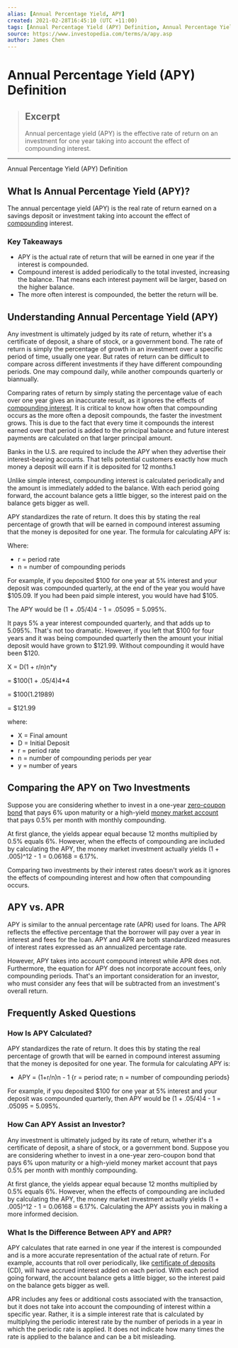 ```yaml
---
alias: [Annual Percentage Yield, APY]
created: 2021-02-28T16:45:10 (UTC +11:00)
tags: [Annual Percentage Yield (APY) Definition, Annual Percentage Yield (APY) Definition]
source: https://www.investopedia.com/terms/a/apy.asp
author: James Chen
---
```


# Annual Percentage Yield (APY) Definition

> ## Excerpt
> Annual percentage yield (APY) is the effective rate of return on an investment for one year taking into account the effect of compounding interest.

---

Annual Percentage Yield (APY) Definition
## What Is Annual Percentage Yield (APY)?

The annual percentage yield (APY) is the real rate of return earned on a savings deposit or investment taking into account the effect of [compounding](https://www.investopedia.com/terms/c/compounding.asp) interest.

### Key Takeaways

-   APY is the actual rate of return that will be earned in one year if the interest is compounded.
-   Compound interest is added periodically to the total invested, increasing the balance. That means each interest payment will be larger, based on the higher balance.
-   The more often interest is compounded, the better the return will be.

## Understanding Annual Percentage Yield (APY)

Any investment is ultimately judged by its rate of return, whether it's a certificate of deposit, a share of stock, or a government bond. The rate of return is simply the percentage of growth in an investment over a specific period of time, usually one year. But rates of return can be difficult to compare across different investments if they have different compounding periods. One may compound daily, while another compounds quarterly or biannually.

Comparing rates of return by simply stating the percentage value of each over one year gives an inaccurate result, as it ignores the effects of [compounding interest](https://www.investopedia.com/terms/c/compoundinterest.asp). It is critical to know how often that compounding occurs as the more often a deposit compounds, the faster the investment grows. This is due to the fact that every time it compounds the interest earned over that period is added to the principal balance and future interest payments are calculated on that larger principal amount.

Banks in the U.S. are required to include the APY when they advertise their interest-bearing accounts. That tells potential customers exactly how much money a deposit will earn if it is deposited for 12 months.1

Unlike simple interest, compounding interest is calculated periodically and the amount is immediately added to the balance. With each period going forward, the account balance gets a little bigger, so the interest paid on the balance gets bigger as well.

APY standardizes the rate of return. It does this by stating the real percentage of growth that will be earned in compound interest assuming that the money is deposited for one year. The formula for calculating APY is:

Where:

-   r = period rate 
-   n = number of compounding periods

For example, if you deposited $100 for one year at 5% interest and your deposit was compounded quarterly, at the end of the year you would have $105.09. If you had been paid simple interest, you would have had $105.

The APY would be (1 + .05/4)4 - 1 = .05095 = 5.095%.

It pays 5% a year interest compounded quarterly, and that adds up to 5.095%. That's not too dramatic. However, if you left that $100 for four years and it was being compounded quarterly then the amount your initial deposit would have grown to $121.99. Without compounding it would have been $120.

X = D(1 + r/n)n\*y

\= $100(1 + .05/4)4\*4

\= $100(1.21989)

\= $121.99

where:

-   X = Final amount
-   D = Initial Deposit
-   r = period rate 
-   n = number of compounding periods per year
-   y = number of years

## Comparing the APY on Two Investments

Suppose you are considering whether to invest in a one-year [zero-coupon bond](https://www.investopedia.com/terms/z/zero-couponbond.asp) that pays 6% upon maturity or a high-yield [money market account](https://www.investopedia.com/terms/m/moneymarketaccount.asp) that pays 0.5% per month with monthly compounding.

At first glance, the yields appear equal because 12 months multiplied by 0.5% equals 6%. However, when the effects of compounding are included by calculating the APY, the money market investment actually yields (1 + .005)^12 - 1 = 0.06168 = 6.17%.

Comparing two investments by their interest rates doesn't work as it ignores the effects of compounding interest and how often that compounding occurs.

## APY vs. APR

APY is similar to the annual percentage rate (APR) used for loans. The APR reflects the effective percentage that the borrower will pay over a year in interest and fees for the loan. APY and APR are both standardized measures of interest rates expressed as an annualized percentage rate.

However, APY takes into account compound interest while APR does not. Furthermore, the equation for APY does not incorporate account fees, only compounding periods. That's an important consideration for an investor, who must consider any fees that will be subtracted from an investment's overall return.

## Frequently Asked Questions

### How Is APY Calculated?

APY standardizes the rate of return. It does this by stating the real percentage of growth that will be earned in compound interest assuming that the money is deposited for one year. The formula for calculating APY is:

-   APY = (1+r/n)n \- 1 {r = period rate; n = number of compounding periods}

For example, if you deposited $100 for one year at 5% interest and your deposit was compounded quarterly, then APY would be (1 + .05/4)4 - 1 = .05095 = 5.095%.

### How Can APY Assist an Investor?

Any investment is ultimately judged by its rate of return, whether it's a certificate of deposit, a share of stock, or a government bond. Suppose you are considering whether to invest in a one-year zero-coupon bond that pays 6% upon maturity or a high-yield money market account that pays 0.5% per month with monthly compounding.

At first glance, the yields appear equal because 12 months multiplied by 0.5% equals 6%. However, when the effects of compounding are included by calculating the APY, the money market investment actually yields (1 + .005)^12 - 1 = 0.06168 = 6.17%. Calculating the APY assists you in making a more informed decision.

### What Is the Difference Between APY and APR?

APY calculates that rate earned in one year if the interest is compounded and is a more accurate representation of the actual rate of return. For example, accounts that roll over periodically, like [certificate of deposits](https://www.investopedia.com/terms/c/certificateofdeposit.asp) (CD), will have accrued interest added on each period. With each period going forward, the account balance gets a little bigger, so the interest paid on the balance gets bigger as well.

APR includes any fees or additional costs associated with the transaction, but it does not take into account the compounding of interest within a specific year. Rather, it is a simple interest rate that is calculated by multiplying the periodic interest rate by the number of periods in a year in which the periodic rate is applied. It does not indicate how many times the rate is applied to the balance and can be a bit misleading.
